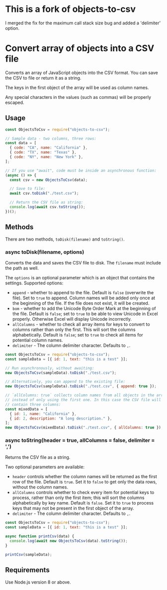 # This is a fork of objects-to-csv

I merged the fix for the maximum call stack size bug and added a 'delimiter' option.

# Convert array of objects into a CSV file

Converts an array of JavaScript objects into the CSV format. You can
save the CSV to file or return it as a string.

The keys in the first object of the array will be used as column names.

Any special characters in the values (such as commas) will be properly escaped.

## Usage

```js
const ObjectsToCsv = require("objects-to-csv");

// Sample data - two columns, three rows:
const data = [
  { code: "CA", name: "California" },
  { code: "TX", name: "Texas" },
  { code: "NY", name: "New York" },
];

// If you use "await", code must be inside an asynchronous function:
(async () => {
  const csv = new ObjectsToCsv(data);

  // Save to file:
  await csv.toDisk("./test.csv");

  // Return the CSV file as string:
  console.log(await csv.toString());
})();
```

## Methods

There are two methods, `toDisk(filename)` and `toString()`.

### async toDisk(filename, options)

Converts the data and saves the CSV file to disk. The `filename` must include the
path as well.

The `options` is an optional parameter which is an object that contains the
settings. Supported options:

- `append` - whether to append to the file. Default is `false` (overwrite the file).
  Set to `true` to append. Column names will be added only once at the beginning
  of the file. If the file does not exist, it will be created.
- `bom` - whether to add the Unicode Byte Order Mark at the beginning of the
  file. Default is `false`; set to `true` to be able to view Unicode in Excel
  properly. Otherwise Excel will display Unicode incorrectly.
- `allColumns` - whether to check all array items for keys to convert to columns rather
  than only the first. This will sort the columns alphabetically. Default is `false`;
  set to `true` to check all items for potential column names.
- `delimiter` - The column delimiter character. Defaults to `,`.

```js
const ObjectsToCsv = require("objects-to-csv");
const sampleData = [{ id: 1, text: "this is a test" }];

// Run asynchronously, without awaiting:
new ObjectsToCsv(sampleData).toDisk("./test.csv");

// Alternatively, you can append to the existing file:
new ObjectsToCsv(sampleData).toDisk("./test.csv", { append: true });

// `allColumns: true` collects column names from all objects in the array,
// instead of only using the first one. In this case the CSV file will
// contain three columns:
const mixedData = [
  { id: 1, name: "California" },
  { id: 2, description: "A long description." },
];
new ObjectsToCsv(mixedData).toDisk("./test.csv", { allColumns: true });
```

### async toString(header = true, allColumns = false, delimiter = ',')

Returns the CSV file as a string.

Two optional parameters are available:

- `header` controls whether the column names will be
  returned as the first row of the file. Default is `true`. Set it to `false` to
  get only the data rows, without the column names.
- `allColumns` controls whether to check every item for potential keys to process,
  rather than only the first item; this will sort the columns alphabetically by key name.
  Default is `false`. Set it to `true` to process keys that may not be present
  in the first object of the array.
- `delimiter` - The column delimiter character. Defaults to `,`.

```js
const ObjectsToCsv = require("objects-to-csv");
const sampleData = [{ id: 1, text: "this is a test" }];

async function printCsv(data) {
  console.log(await new ObjectsToCsv(data).toString());
}

printCsv(sampleData);
```

## Requirements

Use Node.js version 8 or above.
